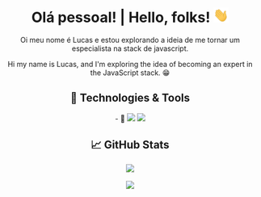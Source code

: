 <h1 align ="center"> Olá pessoal! | Hello, folks! <img src="https://raw.githubusercontent.com/lucasAzS/lucasAzs/main/wave.gif?token=ANFIABFRGRT2XKTP6IPAMDTALTK4G" width="30px"> </h1>

<p align="center">Oi meu nome é Lucas e estou explorando a ideia de me tornar um especialista na stack de javascript. </p>

<p align="center"> Hi my name is Lucas, and I'm exploring the idea of becoming an expert in the JavaScript stack. &#128513; </p>



<h2 align="center"> 🔧 Technologies & Tools </h2>
<p align="center">- 🌱
<img src="https://img.shields.io/badge/Learning-ReactJS-blue" /> 
<img src="https://img.shields.io/badge/Learning-TypeScript-blue" /> 
</p>  
  




<h2 align="center"> &#x1f4c8; GitHub Stats </h2>
<p align="center">
  <img src="https://github-readme-stats.vercel.app/api?username=lucasAzs&show_icons=true&theme=dark" />
</p>

<p align="center">
  <img src="https://github-readme-stats.vercel.app/api/top-langs/?username=lucasAzs&layout=compact" />
</p>
